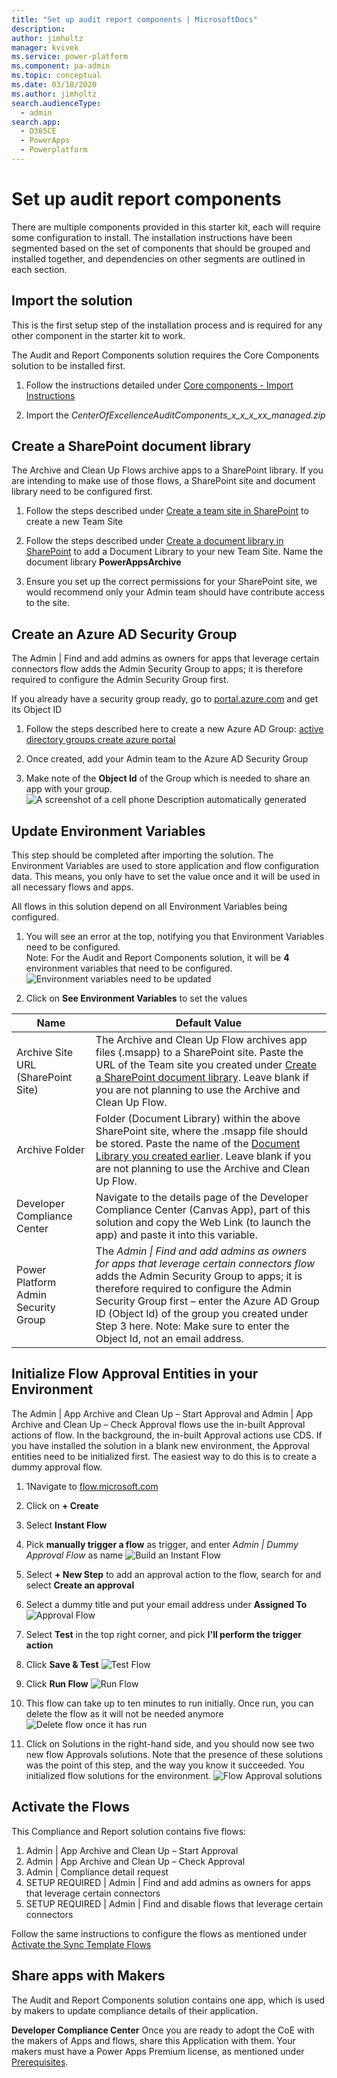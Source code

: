```yaml
---
title: "Set up audit report components | MicrosoftDocs"
description: 
author: jimholtz
manager: kvivek
ms.service: power-platform
ms.component: pa-admin
ms.topic: conceptual
ms.date: 03/18/2020
ms.author: jimholtz
search.audienceType: 
  - admin
search.app: 
  - D365CE
  - PowerApps
  - Powerplatform
---
```


# Set up audit report components

There are multiple components provided in this starter kit, each will require
some configuration to install. The installation instructions have been segmented
based on the set of components that should be grouped and installed together,
and dependencies on other segments are outlined in each section.

## Import the solution

This is the first setup step of the installation process and is required for any
other component in the starter kit to work.

The Audit and Report Components solution requires the Core Components solution
to be installed first.

1. Follow the instructions detailed under [Core components - Import
    Instructions](setup-core-components.md)

1. Import the *CenterOfExcellenceAuditComponents_x_x_x_xx_managed.zip*

## Create a SharePoint document library

The Archive and Clean Up Flows archive apps to a SharePoint library. If you are intending to make use of those flows, a SharePoint site and document library
need to be configured first.

1. Follow the steps described under [Create a team site in
    SharePoint](https://support.office.com/article/create-a-team-site-in-sharepoint-ef10c1e7-15f3-42a3-98aa-b5972711777d)
    to create a new Team Site

1. Follow the steps described under [Create a document library in
    SharePoint](https://support.office.com/article/create-a-document-library-in-sharepoint-306728fe-0325-4b28-b60d-f902e1d75939) to add a Document Library to your new Team Site. Name the document library **PowerAppsArchive**

1. Ensure you set up the correct permissions for your SharePoint site, we would
    recommend only your Admin team should have contribute access to the site.

## Create an Azure AD Security Group

The Admin \| Find and add admins as owners for apps that leverage certain
connectors flow adds the Admin Security Group to apps; it is therefore required to configure the Admin Security Group first.

If you already have a security group ready, go to [portal.azure.com](<https://portal.azure.com/>) and get its Object ID

1. Follow the steps described here to create a new Azure AD Group: [active
    directory groups create azure
    portal](https://docs.microsoft.com/azure/active-directory/fundamentals/active-directory-groups-create-azure-portal)

1. Once created, add your Admin team to the Azure AD Security Group

1. Make note of the **Object Id** of the Group which is needed to share an app with your group. ![A screenshot of a cell phone Description automatically generated](media/coesetup_groupadmin.png)

## Update Environment Variables

This step should be completed after importing the solution. The Environment
Variables are used to store application and flow configuration data. This means, you only have to set the value once and it will be used in all necessary flows and apps.

All flows in this solution depend on all Environment Variables being configured.

1. You will see an error at the top, notifying you that Environment Variables
    need to be configured.  
    Note: For the Audit and Report Components solution, it will be **4**
    environment variables that need to be configured. ![Environment variables need to be updated](media/coesetup_setupenvvar.png)

1. Click on **See Environment Variables** to set the values

| Name | Default Value |
|------|---------------|
| Archive Site URL (SharePoint Site)  | The Archive and Clean Up Flow archives app files (.msapp) to a SharePoint site. Paste the URL of the Team site you created under [Create a SharePoint document library](#create-a-sharepoint-document-library). Leave blank if you are not planning to use the Archive and Clean Up Flow.
| Archive Folder                      | Folder (Document Library) within the above SharePoint site, where the .msapp file should be stored. Paste the name of the [Document Library you created earlier](#create-a-sharepoint-document-library). Leave blank if you are not planning to use the Archive and Clean Up Flow.                                                                                                                                                                                                                                                                                 |
| Developer Compliance Center         | Navigate to the details page of the Developer Compliance Center (Canvas App), part of this solution and copy the Web Link (to launch the app) and paste it into this variable.                                                                                                                                                                            |
| Power Platform Admin Security Group | The *Admin \| Find and add admins as owners for apps that leverage certain connectors flow* adds the Admin Security Group to apps; it is therefore required to configure the Admin Security Group first – enter the Azure AD Group ID (Object Id) of the group you created under Step 3 here. Note: Make sure to enter the Object Id, not an email address. |

## Initialize Flow Approval Entities in your Environment

The Admin \| App Archive and Clean Up – Start Approval and Admin \| App Archive and Clean Up – Check Approval flows use the in-built Approval actions of flow.
In the background, the in-built Approval actions use CDS. If you have installed the solution in a blank new environment, the Approval entities need to be initialized first. The easiest way to do this is to create a dummy approval flow.

1. 1Navigate to [flow.microsoft.com](https://flow.microsoft.com)

1. Click on **+ Create**

1. Select **Instant Flow**

1. Pick **manually trigger a flow** as trigger, and enter *Admin \| Dummy Approval Flow* as name ![Build an Instant Flow](media/coesetup_flowtrigger.png)

1. Select **+ New Step** to add an approval action to the flow, search for and select **Create an approval**

1. Select a dummy title and put your email address under **Assigned To** ![Approval Flow](media/coesetup_approval.png)

1. Select **Test** in the top right corner, and pick **I'll perform the trigger action**

1. Click **Save & Test**  ![Test Flow](media/coesetup_testflow.png)

1. Click **Run Flow**  ![Run Flow](media/coesetup_runflow.png)

1. This flow can take up to ten minutes to run initially. Once run, you can delete the flow as it will not be needed anymore ![Delete flow once it has run](media/coesetup_approvaltest.png)

1. Click on Solutions in the right-hand side, and you should now see two new flow Approvals solutions. Note that the presence of these solutions was the point of this step, and the way you know it succeeded. You initialized flow solutions for the environment. ![Flow Approval solutions](media/coesetup_flowsolutions.png)

## Activate the Flows

This Compliance and Report solution contains five flows:

1. Admin \| App Archive and Clean Up – Start Approval
1. Admin \| App Archive and Clean Up – Check Approval
1. Admin \| Compliance detail request
1. SETUP REQUIRED \| Admin \| Find and add admins as owners for apps that leverage certain connectors
1. SETUP REQUIRED \| Admin \| Find and disable flows that leverage certain connectors

Follow the same instructions to configure the flows as mentioned under [
Activate the Sync Template Flows](setup-core-components.md)

## Share apps with Makers

The Audit and Report Components solution contains one app, which is used by
makers to update compliance details of their application.

**Developer Compliance Center**
Once you are ready to adopt the CoE with the makers of Apps and flows, share this Application with them. Your makers must have a Power Apps Premium license, as mentioned under [Prerequisites](setup.md#prerequisites).
